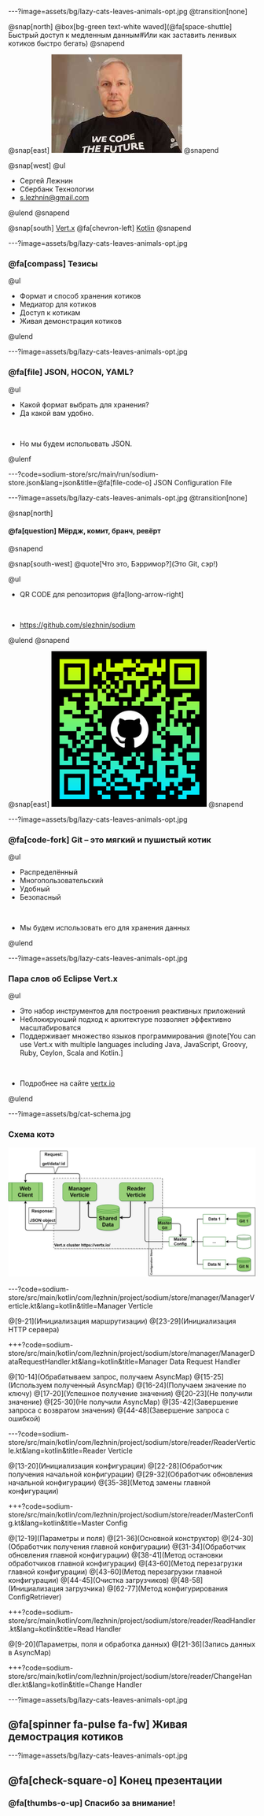 ---?image=assets/bg/lazy-cats-leaves-animals-opt.jpg
@transition[none]

@snap[north]
@box[bg-green text-white waved](@fa[space-shuttle] Быстрый доступ к медленным данным​#Или как заставить ленивых  котиков  быстро бегать​)
@snapend

@snap[east]
![Profile Photo](assets/profile_photo_2.jpg)
@snapend

@snap[west]
@ul[](false)

- Сергей Лежнин
- Сбербанк Технологии
- [s.lezhnin@gmail.com](mailto:s.lezhnin@gmail.com)

@ulend
@snapend

@snap[south]
[Vert.x](https://vertx.io) @fa[chevron-left] [Kotlin](https://kotlinlang.org)
@snapend

---?image=assets/bg/lazy-cats-leaves-animals-opt.jpg
### @fa[compass] Тезисы​

@ul

- Формат и способ хранения котиков​
- Медиатор для котиков​
- Доступ к котикам​
- Живая демонстрация котиков

@ulend

---?image=assets/bg/lazy-cats-leaves-animals-opt.jpg
### @fa[file] JSON, HOCON, YAML?​

@ul

- Какой формат выбрать для хранения?
- Да какой вам удобно.

<br>

- Но мы будем испольовать JSON.

@ulenf

---?code=sodium-store/src/main/run/sodium-store.json&lang=json&title=@fa[file-code-o] JSON Configuration File

---?image=assets/bg/lazy-cats-leaves-animals-opt.jpg
@transition[none]

@snap[north]
#### @fa[question] Мёрдж, комит, бранч, ревёрт
@snapend

@snap[south-west]
@quote[Что это, Бэрримор?](​Это Git, сэр!)​

@ul

- QR CODE для репозитория @fa[long-arrow-right]

<br>

- https://github.com/slezhnin/sodium

@ulend
@snapend

@snap[east]
![QR](assets/logo_qr.png)
@snapend

---?image=assets/bg/lazy-cats-leaves-animals-opt.jpg
### @fa[code-fork] Git – это мягкий и пушистый котик​

@ul

- Распределённый​
- Многопользовательский​
- Удобный​
- Безопасный​

​<br>

- Мы будем использовать его для хранения данных​

@ulend

---?image=assets/bg/lazy-cats-leaves-animals-opt.jpg
### Пара слов об Eclipse Vert.x

@ul

- Это набор инструментов для построения реактивных приложений
- Неблокируюший подход к архитектуре позволяет эффективно масштабироватся
- Поддерживает множество языков программирования @note[You can use Vert.x with multiple languages including Java, JavaScript, Groovy, Ruby, Ceylon, Scala and Kotlin.]

<br>

- Подробнее на сайте [vertx.io](https://vertx.io/)

@ulend

---?image=assets/bg/cat-schema.jpg
### Схема котэ

![General Schema](assets/general_schema.png)

---?code=sodium-store/src/main/kotlin/com/lezhnin/project/sodium/store/manager/ManagerVerticle.kt&lang=kotlin&title=Manager Verticle

@[9-21](Инициализация маршрутизации)
@[23-29](Инициализация HTTP сервера)

+++?code=sodium-store/src/main/kotlin/com/lezhnin/project/sodium/store/manager/ManagerDataRequestHandler.kt&lang=kotlin&title=Manager Data Request Handler

@[10-14](Обрабатываем запрос, получаем AsyncMap)
@[15-25](Используем полученный AsyncMap)
@[16-24](Получаем значение по ключу)
@[17-20](Успешное получение значения)
@[20-23](Не получили значение)
@[25-30](Не получили AsyncMap)
@[35-42](Завершение запроса с возвратом значения)
@[44-48](Завершение запроса с ошибкой)

---?code=sodium-store/src/main/kotlin/com/lezhnin/project/sodium/store/reader/ReaderVerticle.kt&lang=kotlin&title=Reader Verticle

@[13-20](Инициализация конфигурации)
@[22-28](Обработчик получения начальной конфигурации)
@[29-32](Обработчик обновления начальной конфигурации)
@[35-38](Метод замены главной конфигурации)

+++?code=sodium-store/src/main/kotlin/com/lezhnin/project/sodium/store/reader/MasterConfig.kt&lang=kotlin&title=Master Config

@[12-19](Параметры и поля)
@[21-36](Основной конструктор)
@[24-30](Обработчик получения главной конфигурации)
@[31-34](Обработчик обновления главной конфигурации)
@[38-41](Метод остановки обработчиков главной конфигурации)
@[43-60](Метод перезагрузки главной конфигурации)
@[43-60](Метод перезагрузки главной конфигурации)
@[44-45](Очистка загрузчиков)
@[48-58](Инициализация загрузчика)
@[62-77](Метод конфигурирования ConfigRetriever)

+++?code=sodium-store/src/main/kotlin/com/lezhnin/project/sodium/store/reader/ReadHandler.kt&lang=kotlin&title=Read Handler

@[9-20](Параметры, поля и обработка данных)
@[21-36](Запись данных в AsyncMap)

+++?code=sodium-store/src/main/kotlin/com/lezhnin/project/sodium/store/reader/ChangeHandler.kt&lang=kotlin&title=Change Handler

---?image=assets/bg/lazy-cats-leaves-animals-opt.jpg
## @fa[spinner fa-pulse fa-fw] Живая демострация котиков

---?image=assets/bg/lazy-cats-leaves-animals-opt.jpg
## @fa[check-square-o] Конец презентации
### @fa[thumbs-o-up] Спасибо за внимание!
